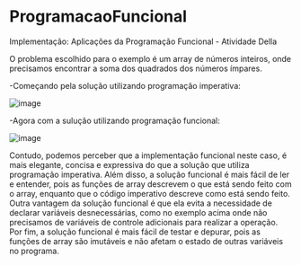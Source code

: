 # ProgramacaoFuncional
Implementação: Aplicações da Programação Funcional - Atividade Della

O problema escolhido para o exemplo é um array de números inteiros, onde precisamos encontrar a soma dos quadrados dos números ímpares.

-Começando pela solução utilizando programação imperativa:

![image](https://user-images.githubusercontent.com/96064859/222917743-b6215baa-5fee-46fa-8c35-b16a64668988.png)


-Agora com a sulução utilizando programação funcional:

![image](https://user-images.githubusercontent.com/96064859/222917821-183acc18-0800-49aa-8790-5512463cb87c.png)


Contudo, podemos perceber que a implementação funcional neste caso, é mais elegante, concisa e expressiva do que a solução que utiliza programação imperativa. Além disso, a solução funcional é mais fácil de ler e entender, pois as funções de array descrevem o que está sendo feito com o array, enquanto que o código imperativo descreve como está sendo feito.
Outra vantagem da solução funcional é que ela evita a necessidade de declarar variáveis desnecessárias, como no exemplo acima onde não precisamos de variáveis de controle adicionais para realizar a operação.
Por fim, a solução funcional é mais fácil de testar e depurar, pois as funções de array são imutáveis e não afetam o estado de outras variáveis no programa.
